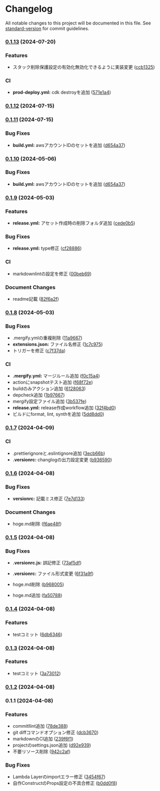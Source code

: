 # Changelog

All notable changes to this project will be documented in this file. See [standard-version](https://github.com/conventional-changelog/standard-version) for commit guidelines.

### [0.1.13](https://github.com/kasiopeiya/cdk-project-template/compare/v0.1.12...v0.1.13) (2024-07-20)


### Features

* スタック削除保護設定の有効化無効化できるように実装変更 ([ccb1325](https://github.com/kasiopeiya/cdk-project-template/commit/ccb132571c9c1524ac05392a9a8fe2d88275ff24))


### CI

* **prod-deploy.yml:** cdk destroyを追加 ([571e1a4](https://github.com/kasiopeiya/cdk-project-template/commit/571e1a4c12a7086abe1b3df4835012d63a24881f))

### [0.1.12](https://github.com/kasiopeiya/cdk-project-template/compare/v0.1.11...v0.1.12) (2024-07-15)

### [0.1.11](https://github.com/kasiopeiya/cdk-project-template/compare/v0.1.9...v0.1.11) (2024-07-15)


### Bug Fixes

* **build.yml:** awsアカウントIDのセットを追加 ([d654a37](https://github.com/kasiopeiya/cdk-project-template/commit/d654a378485528cba201665c9067cc8b2bd06eab))

### [0.1.10](https://github.com/kasiopeiya/cdk-project-template/compare/v0.1.9...v0.1.10) (2024-05-06)


### Bug Fixes

* **build.yml:** awsアカウントIDのセットを追加 ([d654a37](https://github.com/kasiopeiya/cdk-project-template/commit/d654a378485528cba201665c9067cc8b2bd06eab))

### [0.1.9](https://github.com/kasiopeiya/cdk-project-template/compare/v0.1.8...v0.1.9) (2024-05-03)


### Features

* **release.yml:** アセット作成時の削除フォルダ追加 ([cede0b5](https://github.com/kasiopeiya/cdk-project-template/commit/cede0b54ba95c9f2b60f4bae24eecb1669569e08))


### Bug Fixes

* **release.yml:** type修正 ([cf28886](https://github.com/kasiopeiya/cdk-project-template/commit/cf288864bf974d07ed3d919ca0975afd2b56a5a8))


### CI

* markdownlintの設定を修正 ([00beb69](https://github.com/kasiopeiya/cdk-project-template/commit/00beb696b1d7f5118ef48babda3df52d2b813506))


### Document Changes

* readme記載 ([82f6a2f](https://github.com/kasiopeiya/cdk-project-template/commit/82f6a2fe17988f461690a47af57407d4dd93debd))

### [0.1.8](https://github.com/kasiopeiya/cdk-project-template/compare/v0.1.7...v0.1.8) (2024-05-03)


### Bug Fixes

* .mergify.ymlの重複削除 ([11a9667](https://github.com/kasiopeiya/cdk-project-template/commit/11a96671a14c8af484734f1307f0fc164f33b78d))
* **extensions.json:** ファイル名修正 ([1c7c975](https://github.com/kasiopeiya/cdk-project-template/commit/1c7c975f5ec73765d844c8641d8351df8f4008b1))
* トリガーを修正 ([c7f37da](https://github.com/kasiopeiya/cdk-project-template/commit/c7f37da37e1312be1ba18231566ca7bd3484a22b))


### CI

* **.mergify.yml:** マージルール追加 ([f0c15a4](https://github.com/kasiopeiya/cdk-project-template/commit/f0c15a454620e08c632d6be0752155b967416868))
* actionにsnapshotテスト追加 ([f68f72e](https://github.com/kasiopeiya/cdk-project-template/commit/f68f72ec5479f3cdb526545aad201967d2270e49))
* buildのみアクション追加 ([6128063](https://github.com/kasiopeiya/cdk-project-template/commit/6128063b5dcff3344a626c8bd1ae63e66c39dfa0))
* depcheck追加 ([1b97667](https://github.com/kasiopeiya/cdk-project-template/commit/1b97667b546f60fb2d7978429e9f639ebfef1551))
* mergify設定ファイル追加 ([3b537fe](https://github.com/kasiopeiya/cdk-project-template/commit/3b537fef20d3e0ca5e223137f3632b8a4fbd4717))
* **release.yml:** release作成workflow追加 ([32f4bd0](https://github.com/kasiopeiya/cdk-project-template/commit/32f4bd079d2b4f4fc9b09d178b822ad1ea33ddc5))
* ビルドにformat, lint, synthを追加 ([5dd8dd0](https://github.com/kasiopeiya/cdk-project-template/commit/5dd8dd095ccff84900d2f41702542f016587c0fc))

### [0.1.7](https://github.com/kasiopeiya/cdk-project-template-github-actions/compare/v0.1.6...v0.1.7) (2024-04-09)


### CI

* .prettierignoreと.eslintignore追加 ([3ecb66b](https://github.com/kasiopeiya/cdk-project-template-github-actions/commit/3ecb66bf591bcc388628b15e8d2d5184a902a51b))
* **.versionrc:** changlogの出力設定変更 ([b936590](https://github.com/kasiopeiya/cdk-project-template-github-actions/commit/b93659042f841cff3ce7217551ceaa7e60cd2217))

### [0.1.6](https://github.com/kasiopeiya/cdk-project-template-github-actions/compare/v0.1.5...v0.1.6) (2024-04-08)

### Bug Fixes

- **versionrc:** 記載ミス修正 ([7e7d133](https://github.com/kasiopeiya/cdk-project-template-github-actions/commit/7e7d133c40c79c332d4a6f66cfb935f9aae5a639))

### Document Changes

- hoge.md削除 ([f6ae48f](https://github.com/kasiopeiya/cdk-project-template-github-actions/commit/f6ae48f645e1f78751844c0a5080e4f6227d25d3))

### [0.1.5](https://github.com/kasiopeiya/cdk-project-template-github-actions/compare/v0.1.4...v0.1.5) (2024-04-08)

### Bug Fixes

- **.versionrc.js:** 誤記修正 ([73af5df](https://github.com/kasiopeiya/cdk-project-template-github-actions/commit/73af5df1366035545f917f64150a761ad33127d4))
- **.versionrc:** ファイル形式変更 ([6f31a9f](https://github.com/kasiopeiya/cdk-project-template-github-actions/commit/6f31a9f873cfc57cc76cfe0e8e03b361ddbc8916))

- hoge.md削除 ([b968005](https://github.com/kasiopeiya/cdk-project-template-github-actions/commit/b96800557bb79a242231c8438687c8df720b96b7))
- hoge.md追加 ([fa50788](https://github.com/kasiopeiya/cdk-project-template-github-actions/commit/fa507886635f8e15e5375a2631e412de703b0fd2))

### [0.1.4](https://github.com/kasiopeiya/cdk-project-template-github-actions/compare/v0.1.3...v0.1.4) (2024-04-08)

### Features

- testコミット ([6db6346](https://github.com/kasiopeiya/cdk-project-template-github-actions/commit/6db6346450dbbb39ffd7e32209d84d1454aa07a4))

### [0.1.3](https://github.com/kasiopeiya/cdk-project-template-github-actions/compare/v0.1.2...v0.1.3) (2024-04-08)

### Features

- testコミット ([3a73012](https://github.com/kasiopeiya/cdk-project-template-github-actions/commit/3a730127d2b5a87f4a71e5d15619f06f6ae62b87))

### [0.1.2](https://github.com/kasiopeiya/cdk-project-template-github-actions/compare/v0.1.1...v0.1.2) (2024-04-08)

### 0.1.1 (2024-04-08)

### Features

- commitllint追加 ([78de388](https://github.com/kasiopeiya/cdk-project-template-github-actions/commit/78de3885cdbf7b6d78653c21521c20862a9fc9c8))
- git diffコマンドオプション修正 ([dcb3670](https://github.com/kasiopeiya/cdk-project-template-github-actions/commit/dcb3670e6c2656971f2f16db72a57cd240431452))
- markdownのCI追加 ([239f6f1](https://github.com/kasiopeiya/cdk-project-template-github-actions/commit/239f6f145c5d5cfc8d1a63b274dc2c3b5dc78413))
- projectのsettings.json追加 ([d92e939](https://github.com/kasiopeiya/cdk-project-template-github-actions/commit/d92e9390c8e05a42ccb5dffab43ca3b789fe12ff))
- 不要リソース削除 ([942c2af](https://github.com/kasiopeiya/cdk-project-template-github-actions/commit/942c2af7622ab2e78881394a0086cc9f243afbe0))

### Bug Fixes

- Lambda Layerのimportエラー修正 ([3454f67](https://github.com/kasiopeiya/cdk-project-template-github-actions/commit/3454f679ed9f34a1a2217cf2d14029e194c000eb))
- 自作ConstructのProps設定の不具合修正 ([b0dd0f8](https://github.com/kasiopeiya/cdk-project-template-github-actions/commit/b0dd0f8ccf5d13328ac3daff34d635743960fe6a))
